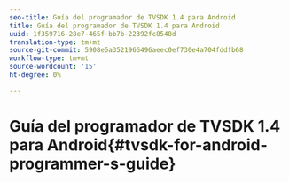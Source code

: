 ```yaml
---
seo-title: Guía del programador de TVSDK 1.4 para Android
title: Guía del programador de TVSDK 1.4 para Android
uuid: 1f359716-28e7-465f-bb7b-22392fc8548d
translation-type: tm+mt
source-git-commit: 5908e5a3521966496aeec0ef730e4a704fddfb68
workflow-type: tm+mt
source-wordcount: '15'
ht-degree: 0%

---
```



# Guía del programador de TVSDK 1.4 para Android{#tvsdk-for-android-programmer-s-guide}

